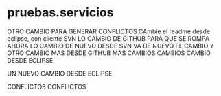 # pruebas.servicios
OTRO CAMBIO PARA GENERAR CONFLICTOS
CAmbie el readme desde eclipse, con cliente SVN
LO CAMBIO DE GITHUB PARA QUE SE ROMPA
AHORA LO CAMBIO DE NUEVO DESDE SVN
VA DE NUEVO EL CAMBIO
Y OTRO CAMBIO MAS DESDE GITHUB
MAS CAMBIOS CAMBIOS
CAMBIO DESDE ECLIPSE


UN NUEVO CAMBIO DESDE ECLIPSE

CONFLICTOS CONFLICTOS

